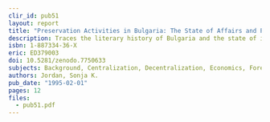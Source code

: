```yaml
---
clir_id: pub51
layout: report
title: "Preservation Activities in Bulgaria: The State of Affairs and Possibilities for Cooperation"
description: Traces the literary history of Bulgaria and the state of its preservation activities. Concludes with general observations and a list of future directions compiled by Bulgarian libraries.
isbn: 1-887334-36-X
eric: ED379003
doi: 10.5281/zenodo.7750633
subjects: Background, Centralization, Decentralization, Economics, Foreign Countries, History, Library Collections, Library Development, Library Education, Library Networks, Library Statistics, Political Issues, Preservation, Problems, Research Libraries
authors: Jordan, Sonja K.
pub_date: "1995-02-01"
pages: 12
files:
  - pub51.pdf
---
```

